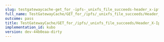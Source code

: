 ```yaml
---
slug: testgatewaycache-get_for_-ipfs-_unixfs_file_succeeds-header_x-ipfs-roots
full_name: TestGatewayCache/GET_for_/ipfs/_unixfs_file_succeeds/Header_X-Ipfs-Roots
outcome: pass
title: TestGatewayCache/GET_for_/ipfs/_unixfs_file_succeeds/Header_X-Ipfs-Roots
implementation_id: kubo
version: dev-44b0eaa-dirty
---
```


